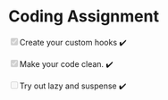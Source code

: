 # Coding Assignment

<input type="checkbox" checked disabled >Create your custom hooks :heavy_check_mark:

<input type="checkbox" checked disabled>Make your code clean. :heavy_check_mark:

<input type="checkbox" disabled>Try out lazy and suspense :heavy_check_mark:
